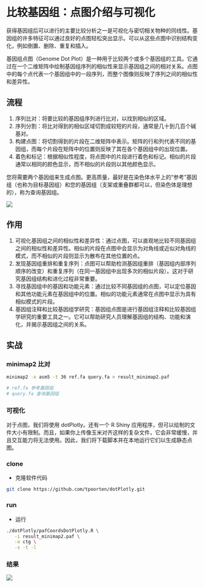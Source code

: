 # 比较基因组：点图介绍与可视化

获得基因组后可以进行的主要比较分析之一是可视化与密切相关物种的同线性。基因组的许多特征可以通过良好的点图轻松突出显示。可以从这些点图中识别结构变化，例如倒置、删除、重复和插入。

基因组点图（Genome Dot Plot）是一种用于比较两个或多个基因组的工具。它通过在一个二维矩阵中绘制基因组序列的相似性来显示基因组之间的相对关系。点图中的每个点代表一个基因组中的一段序列，而整个图像则反映了序列之间的相似性和差异性。



## 流程

1. 序列比对：将要比较的基因组序列进行比对，以找到相似的区域。
2. 序列分割：将比对得到的相似区域切割成较短的片段，通常是几十到几百个碱基对。
3. 构建点图：将切割得到的片段在二维矩阵中表示。矩阵的行和列代表不同的基因组，而每个片段在矩阵中的位置则反映了其在各个基因组中的出现位置。
4. 着色和标记：根据相似性程度，将点图中的片段进行着色和标记。相似的片段通常以相同的颜色显示，而不相似的片段则以其他颜色显示。

您将需要两个基因组来生成点图。更高质量，最好是在染色体水平上的“参考”基因组（也称为目标基因组）和您的基因组（支架或重叠群都可以，但染色体是理想的），称为查询基因组。

![](https://s2.loli.net/2023/06/26/lyj3AGb5DLFY47q.png)



## 作用

1. 可视化基因组之间的相似性和差异性：通过点图，可以直观地比较不同基因组之间的相似性和差异性。相似的片段在点图中会显示为对角线或近似对角线的模式，而不相似的片段则显示为散布在其他位置的点。
2. 发现基因组重排和重复序列：点图可以帮助检测基因组重排（基因组内部序列顺序的改变）和重复序列（在同一基因组中出现多次的相似片段）。这对于研究基因组结构和进化过程非常重要。
3. 寻找基因组中的基因和功能元素：通过比较不同基因组的点图，可以定位基因和其他功能元素在基因组中的位置。相似的功能元素通常在点图中显示为具有相似模式的片段。
4. 基因组注释和比较基因组学研究：基因组点图是进行基因组注释和比较基因组学研究的重要工具之一。它可以帮助研究人员理解基因组的结构、功能和演化，并揭示基因组之间的关系。



## 实战

### minimap2 比对

```sh
minimap2 -x asm5 -t 36 ref.fa query.fa > result_minimap2.paf

# ref.fa 参考基因组
# query.fa 查询基因组
```



### 可视化

对于点图，我们将使用 dotPlotly。还有一个 R Shiny 应用程序，但可以绘制的文件大小有限制。而且，如果你上传像玉米对齐这样的复杂文件，它会非常缓慢，并且交互能力将无法使用。因此，我们将下载脚本并在本地运行它们以生成静态点图。



### clone

- 克隆软件代码

```sh
git clone https://github.com/tpoorten/dotPlotly.git
```



### run

- 运行

```sh
./dotPlotly/pafCoordsDotPlotly.R \
   -i result_minimap2.paf \
   -o ctg \
   -s -t -l 
```



### 结果

![](https://s2.loli.net/2023/06/26/kfaKOLqF9ehwdnS.png)
